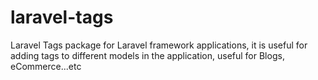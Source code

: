 # laravel-tags
Laravel Tags package for Laravel framework applications, it is useful for adding tags to different models in the application, useful for Blogs, eCommerce...etc
